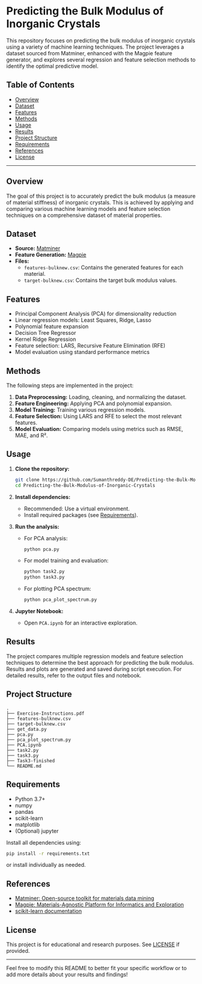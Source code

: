 
# Predicting the Bulk Modulus of Inorganic Crystals

This repository focuses on predicting the bulk modulus of inorganic crystals using a variety of machine learning techniques. The project leverages a dataset sourced from Matminer, enhanced with the Magpie feature generator, and explores several regression and feature selection methods to identify the optimal predictive model.

## Table of Contents

- [Overview](#overview)
- [Dataset](#dataset)
- [Features](#features)
- [Methods](#methods)
- [Usage](#usage)
- [Results](#results)
- [Project Structure](#project-structure)
- [Requirements](#requirements)
- [References](#references)
- [License](#license)

---

## Overview

The goal of this project is to accurately predict the bulk modulus (a measure of material stiffness) of inorganic crystals. This is achieved by applying and comparing various machine learning models and feature selection techniques on a comprehensive dataset of material properties.

## Dataset

- **Source:** [Matminer](https://hackingmaterials.lbl.gov/matminer/)
- **Feature Generation:** [Magpie](https://github.com/hackingmaterials/magpie)
- **Files:**
  - `features-bulknew.csv`: Contains the generated features for each material.
  - `target-bulknew.csv`: Contains the target bulk modulus values.

## Features

- Principal Component Analysis (PCA) for dimensionality reduction
- Linear regression models: Least Squares, Ridge, Lasso
- Polynomial feature expansion
- Decision Tree Regressor
- Kernel Ridge Regression
- Feature selection: LARS, Recursive Feature Elimination (RFE)
- Model evaluation using standard performance metrics

## Methods

The following steps are implemented in the project:

1. **Data Preprocessing:** Loading, cleaning, and normalizing the dataset.
2. **Feature Engineering:** Applying PCA and polynomial expansion.
3. **Model Training:** Training various regression models.
4. **Feature Selection:** Using LARS and RFE to select the most relevant features.
5. **Model Evaluation:** Comparing models using metrics such as RMSE, MAE, and R².

## Usage

1. **Clone the repository:**
   ```bash
   git clone https://github.com/Sumanthreddy-DE/Predicting-the-Bulk-Modulus-of-Inorganic-Crystals.git
   cd Predicting-the-Bulk-Modulus-of-Inorganic-Crystals
   ```

2. **Install dependencies:**
   - Recommended: Use a virtual environment.
   - Install required packages (see [Requirements](#requirements)).

3. **Run the analysis:**
   - For PCA analysis:
     ```bash
     python pca.py
     ```
   - For model training and evaluation:
     ```bash
     python task2.py
     python task3.py
     ```
   - For plotting PCA spectrum:
     ```bash
     python pca_plot_spectrum.py
     ```

4. **Jupyter Notebook:**
   - Open `PCA.ipynb` for an interactive exploration.

## Results

The project compares multiple regression models and feature selection techniques to determine the best approach for predicting the bulk modulus. Results and plots are generated and saved during script execution. For detailed results, refer to the output files and notebook.

## Project Structure

```
.
├── Exercise-Instructions.pdf
├── features-bulknew.csv
├── target-bulknew.csv
├── get_data.py
├── pca.py
├── pca_plot_spectrum.py
├── PCA.ipynb
├── task2.py
├── task3.py
├── Task3-finished
└── README.md
```

## Requirements

- Python 3.7+
- numpy
- pandas
- scikit-learn
- matplotlib
- (Optional) jupyter

Install all dependencies using:
```bash
pip install -r requirements.txt
```
or install individually as needed.

## References

- [Matminer: Open-source toolkit for materials data mining](https://hackingmaterials.lbl.gov/matminer/)
- [Magpie: Materials-Agnostic Platform for Informatics and Exploration](https://github.com/hackingmaterials/magpie)
- [scikit-learn documentation](https://scikit-learn.org/)

## License

This project is for educational and research purposes. See [LICENSE](LICENSE) if provided.

---

Feel free to modify this README to better fit your specific workflow or to add more details about your results and findings!

